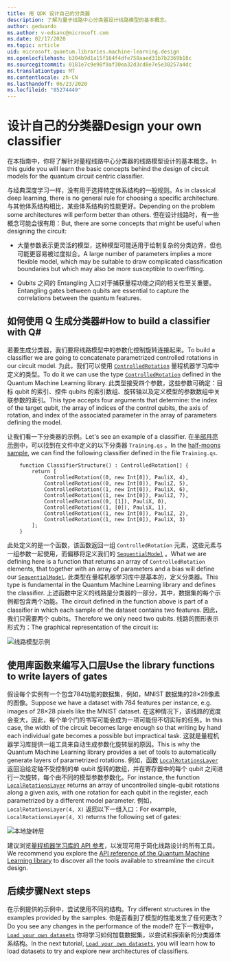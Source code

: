 ```yaml
---
title: 用 QDK 设计自己的分类器
description: 了解为量子线路中心分类器设计线路模型的基本概念。
author: geduardo
ms.author: v-edsanc@microsoft.com
ms.date: 02/17/2020
ms.topic: article
uid: microsoft.quantum.libraries.machine-learning.design
ms.openlocfilehash: b304b9d1a15f164f4dfe758aaed31b7b2369b18c
ms.sourcegitcommit: 0181e7c9e98f9af30ea32d3cd8e7e5e30257a4dc
ms.translationtype: MT
ms.contentlocale: zh-CN
ms.lasthandoff: 06/23/2020
ms.locfileid: "85274449"
---
```

# <a name="design-your-own-classifier"></a><span data-ttu-id="a416d-103">设计自己的分类器</span><span class="sxs-lookup"><span data-stu-id="a416d-103">Design your own classifier</span></span>

<span data-ttu-id="a416d-104">在本指南中，你将了解针对量程线路中心分类器的线路模型设计的基本概念。</span><span class="sxs-lookup"><span data-stu-id="a416d-104">In this guide you will learn the basic concepts behind the design of circuit models for the quantum circuit centric classifier.</span></span>

<span data-ttu-id="a416d-105">与经典深度学习一样，没有用于选择特定体系结构的一般规则。</span><span class="sxs-lookup"><span data-stu-id="a416d-105">As in classical deep learning, there is no general rule for choosing a specific architecture.</span></span> <span data-ttu-id="a416d-106">与其他体系结构相比，某些体系结构的性能更好。</span><span class="sxs-lookup"><span data-stu-id="a416d-106">Depending on the problem some architectures will perform better than others.</span></span> <span data-ttu-id="a416d-107">但在设计线路时，有一些概念可能会很有用：</span><span class="sxs-lookup"><span data-stu-id="a416d-107">But, there are some concepts that might be useful when designing the circuit:</span></span>

- <span data-ttu-id="a416d-108">大量参数表示更灵活的模型，这种模型可能适用于绘制复杂的分类边界，但也可能更容易被过度拟合。</span><span class="sxs-lookup"><span data-stu-id="a416d-108">A large number of parameters implies a more flexible model, which may be suitable to draw complicated classification boundaries but which may also be more susceptible to overfitting.</span></span>

- <span data-ttu-id="a416d-109">Qubits 之间的 Entangling 入口对于捕获量程功能之间的相关性至关重要。</span><span class="sxs-lookup"><span data-stu-id="a416d-109">Entangling gates between qubits are essential to capture the correlations between the quantum features.</span></span>

## <a name="how-to-build-a-classifier-with-q"></a><span data-ttu-id="a416d-110">如何使用 Q 生成分类器\#</span><span class="sxs-lookup"><span data-stu-id="a416d-110">How to build a classifier with Q\#</span></span>

<span data-ttu-id="a416d-111">若要生成分类器，我们要将线路模型中的参数化控制旋转连接起来。</span><span class="sxs-lookup"><span data-stu-id="a416d-111">To build a classifier we are going to concatenate parametrized controlled rotations in our circuit model.</span></span> <span data-ttu-id="a416d-112">为此，我们可以使用 [`ControlledRotation`](xref:microsoft.quantum.machinelearning.controlledrotation) 量程机器学习库中定义的类型。</span><span class="sxs-lookup"><span data-stu-id="a416d-112">To do it we can use the type [`ControlledRotation`](xref:microsoft.quantum.machinelearning.controlledrotation) defined in the Quantum Machine Learning library.</span></span> <span data-ttu-id="a416d-113">此类型接受四个参数，这些参数可确定：目标 qubit 的索引、控件 qubits 的索引数组、旋转轴以及定义模型的参数数组中关联参数的索引。</span><span class="sxs-lookup"><span data-stu-id="a416d-113">This type accepts four arguments that determine: the index of the target qubit, the array of indices of the control qubits, the axis of rotation, and index of the associated parameter in the array of parameters defining the model.</span></span>

<span data-ttu-id="a416d-114">让我们看一下分类器的示例。</span><span class="sxs-lookup"><span data-stu-id="a416d-114">Let's see an example of a classifier.</span></span> <span data-ttu-id="a416d-115">在[半部月亮示例](https://github.com/microsoft/Quantum/tree/master/samples/machine-learning/half-moons)中，可以找到在文件中定义的以下分类器 `Training.qs` 。</span><span class="sxs-lookup"><span data-stu-id="a416d-115">In the [half-moons sample](https://github.com/microsoft/Quantum/tree/master/samples/machine-learning/half-moons), we can find the following classifier defined in the file `Training.qs`.</span></span>

```qsharp
    function ClassifierStructure() : ControlledRotation[] {
        return [
            ControlledRotation((0, new Int[0]), PauliX, 4),
            ControlledRotation((0, new Int[0]), PauliZ, 5),
            ControlledRotation((1, new Int[0]), PauliX, 6),
            ControlledRotation((1, new Int[0]), PauliZ, 7),
            ControlledRotation((0, [1]), PauliX, 0),
            ControlledRotation((1, [0]), PauliX, 1),
            ControlledRotation((1, new Int[0]), PauliZ, 2),
            ControlledRotation((1, new Int[0]), PauliX, 3)
        ];
    }
 ```

<span data-ttu-id="a416d-116">此处定义的是一个函数，该函数返回一组 `ControlledRotation` 元素，这些元素与一组参数一起使用，而偏移将定义我们的 [`SequentialModel`](xref:microsoft.quantum.machinelearning.sequentialmodel) 。</span><span class="sxs-lookup"><span data-stu-id="a416d-116">What we are defining here is a function that returns an array of `ControlledRotation` elements, that together with an array of parameters and a bias will define our [`SequentialModel`](xref:microsoft.quantum.machinelearning.sequentialmodel).</span></span> <span data-ttu-id="a416d-117">此类型在量程机器学习库中是基本的，定义分类器。</span><span class="sxs-lookup"><span data-stu-id="a416d-117">This type is fundamental in the Quantum Machine Learning library and defines the classifier.</span></span> <span data-ttu-id="a416d-118">上述函数中定义的线路是分类器的一部分，其中，数据集的每个示例都包含两个功能。</span><span class="sxs-lookup"><span data-stu-id="a416d-118">The circuit defined in the function above is part of a classifier in which each sample of the dataset contains two features.</span></span> <span data-ttu-id="a416d-119">因此，我们只需要两个 qubits。</span><span class="sxs-lookup"><span data-stu-id="a416d-119">Therefore we only need two qubits.</span></span> <span data-ttu-id="a416d-120">线路的图形表示形式为：</span><span class="sxs-lookup"><span data-stu-id="a416d-120">The graphical representation of the circuit is:</span></span>

 ![线路模型示例](~/media/circuit_model_1.PNG)

## <a name="use-the-library-functions-to-write-layers-of-gates"></a><span data-ttu-id="a416d-122">使用库函数来编写入口层</span><span class="sxs-lookup"><span data-stu-id="a416d-122">Use the library functions to write layers of gates</span></span>

<span data-ttu-id="a416d-123">假设每个实例有一个包含784功能的数据集，例如，MNIST 数据集的28×28像素的图像。</span><span class="sxs-lookup"><span data-stu-id="a416d-123">Suppose we have a dataset with 784 features per instance, e.g. images of 28×28 pixels like the MNIST dataset.</span></span> <span data-ttu-id="a416d-124">在这种情况下，该线路的宽度会变大，因此，每个单个门的书写可能会成为一项可能但不切实际的任务。</span><span class="sxs-lookup"><span data-stu-id="a416d-124">In this case, the width of the circuit becomes large enough so that writing by hand each individual gate becomes a possible but impractical task.</span></span> <span data-ttu-id="a416d-125">这就是量程机器学习库提供一组工具来自动生成参数化旋转层的原因。</span><span class="sxs-lookup"><span data-stu-id="a416d-125">This is why the Quantum Machine Learning library provides a set of tools to automatically generate layers of parametrized rotations.</span></span> <span data-ttu-id="a416d-126">例如，函数 [`LocalRotationsLayer`](xref:microsoft.quantum.machinelearning.localrotationslayer) 返回沿给定轴不受控制的单 qubit 旋转的数组，并在寄存器中的每个 qubit 之间进行一次旋转，每个由不同的模型参数参数化。</span><span class="sxs-lookup"><span data-stu-id="a416d-126">For instance, the function [`LocalRotationsLayer`](xref:microsoft.quantum.machinelearning.localrotationslayer) returns an array of uncontrolled single-qubit rotations along a given axis, with one rotation for each qubit in the register, each parametrized by a different model parameter.</span></span> <span data-ttu-id="a416d-127">例如， `LocalRotationsLayer(4, X)` 返回以下一组入口：</span><span class="sxs-lookup"><span data-stu-id="a416d-127">For example, `LocalRotationsLayer(4, X)` returns the following set of gates:</span></span>

 ![本地旋转层](~/media/local_rotations_layer.PNG)

<span data-ttu-id="a416d-129">建议浏览[量程机器学习库的 API 参考](xref:microsoft.quantum.machinelearning)，以发现可用于简化线路设计的所有工具。</span><span class="sxs-lookup"><span data-stu-id="a416d-129">We recommend you explore the [API reference of the Quantum Machine Learning library](xref:microsoft.quantum.machinelearning) to discover all the tools available to streamline the circuit design.</span></span>

## <a name="next-steps"></a><span data-ttu-id="a416d-130">后续步骤</span><span class="sxs-lookup"><span data-stu-id="a416d-130">Next steps</span></span>

 <span data-ttu-id="a416d-131">在示例提供的示例中，尝试使用不同的结构。</span><span class="sxs-lookup"><span data-stu-id="a416d-131">Try different structures in the examples provided by the samples.</span></span> <span data-ttu-id="a416d-132">你是否看到了模型的性能发生了任何更改？</span><span class="sxs-lookup"><span data-stu-id="a416d-132">Do you see any changes in the performance of the model?</span></span> <span data-ttu-id="a416d-133">在下一教程中， [`Load your own datasets`](xref:microsoft.quantum.libraries.machine-learning.load) 你将学习如何加载数据集，以尝试和探索新的分类器体系结构。</span><span class="sxs-lookup"><span data-stu-id="a416d-133">In the next tutorial, [`Load your own datasets`](xref:microsoft.quantum.libraries.machine-learning.load), you will learn how to load datasets to try and explore new architectures of classifiers.</span></span>
